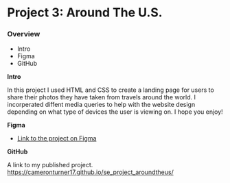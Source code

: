 # Project 3: Around The U.S.

### Overview  

* Intro  
* Figma  
* GitHub 
  
**Intro**
  
In this project I used HTML and CSS to create a landing page for users to share their photos they have taken from travels around the world. I incorperated diffent media queries to help with the website design depending on what type of devices the user is viewing on. I hope you enjoy!

**Figma**  
  
* [Link to the project on Figma](https://www.figma.com/file/ii4xxsJ0ghevUOcssTlHZv/Sprint-3%3A-Around-the-US?node-id=0%3A1)  
  
**GitHub**  
  
A link to my published project. https://cameronturner17.github.io/se_project_aroundtheus/